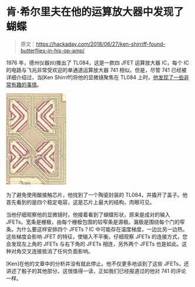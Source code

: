 # 肯·希尔里夫在他的运算放大器中发现了蝴蝶

> 原文：<https://hackaday.com/2018/06/27/ken-shirriff-found-butterflies-in-his-op-amp/>

1976 年，德州仪器(ti)推出了 TL084，这是一款四 JFET 运算放大器 IC，每个 IC 的电路与飞兆非常受欢迎的单通道运算放大器 741 相似。但是，尽管 741 已经被详细介绍过，当[Ken Shirriff]将他的显微镜聚焦在 TL084 上时，[他发现了一些非常有趣的事情](http://www.righto.com/2018/06/silicon-die-analysis-op-amp-with.html)。

![JFETs on the TL084 op-amp](img/4817968f7644f688a818d5b5fe9f68b3.png)

为了避免使用酸接触芯片，他找到了一个陶瓷封装的 TL084，并撬开了盖子。他首先看到的是四个稳定电容，这是芯片上最大的结构，肉眼可见。

当他仔细观察他的显微镜时，他接着看到了蝴蝶形状，原来是成对的输入 JFETs。宽条是栅极，由每个栅极包围的较窄条是源极。漏极是围绕每个门的窄条。为什么要这样安排四个 JFETs？IC 中可能存在温度梯度，一边比另一边热。这些梯度会影响 JFET 的特征，使输入不平衡。仔细观察 JFETs 的连接方式，您会发现左上角的 JFETs 与右下角的 JFETs 相连，另外两个 JFETs 也是如此。这种对角交叉连接抵消了任何负面影响。

[Ken]在他的文章中的分析并没有就此停止。他不仅更多地谈到了这些 JFETs，还讲述了骰子的其他部分。这很值得一读，正如我们已经报道过的他对 741 的评论一样。
